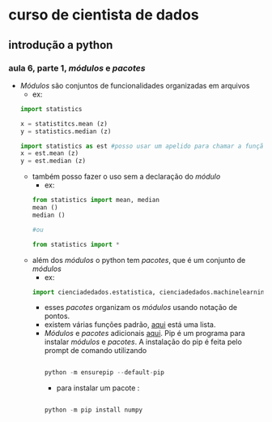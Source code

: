 # curso de cientista de dados 

## introdução a python

### aula 6, parte 1, _módulos_ e _pacotes_

* _Módulos_  são conjuntos de funcionalidades organizadas em arquivos 
    * ex: 
    ```python 
    import statistics 

    x = statistitcs.mean (z)
    y = statistics.median (z)
    ```
    ```python 
    import statistics as est #posso usar um apelido para chamar a função statistics para ficar mais ágil 
    x = est.mean (z)
    y = est.median (z)
    ```
    * também posso fazer o uso sem a declaração do _módulo_ 
        * ex:
        ```python 
        from statistics import mean, median
        mean ()
        median ()
        
        #ou
        
        from statistics import *
        ```
    * além dos _módulos_ o python tem _pacotes_, que é um conjunto de _módulos_ 
        * ex:
        ```python 
        import cienciadedados.estatistica, cienciadedados.machinelearning
        ```
        * esses _pacotes_ organizam os _módulos_ usando notação de pontos. 
        * existem várias funções padrão, [aqui](https://docs.python.org/3/library/) está uma lista.
        * _Módulos_ e _pacotes_ adicionais [aqui](https://pypi.org/). Pip é um programa para instalar _módulos_ e _pacotes_. A instalação do pip é feita pelo prompt de comando utilizando 
            ```python 

            python -m ensurepip --default-pip
            
            ```
            * para instalar um pacote :
            ```python 
            
            python -m pip install numpy
            
            ```